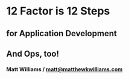 
# 12 Factor is 12 Steps
## for Application Development
## And Ops, too!

#### Matt Williams / matt@matthewkwilliams.com


